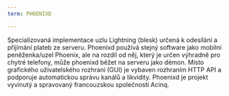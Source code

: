 ```yaml
---
term: PHOENIXD

---
```

Specializovaná implementace uzlu Lightning (blesk) určená k odesílání a přijímání plateb ze serveru. Phoenixd používá stejný software jako mobilní peněženka/uzel Phoenix, ale na rozdíl od něj, který je určen výhradně pro chytré telefony, může phoenixd běžet na serveru jako démon. Místo grafického uživatelského rozhraní (GUI) je vybaven rozhraním HTTP API a podporuje automatickou správu kanálů a likvidity. Phoenixd je projekt vyvinutý a spravovaný francouzskou společností Acinq.